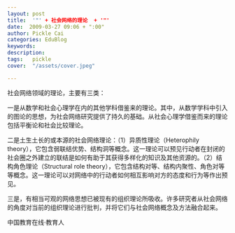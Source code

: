 ```yaml
---
layout: post  
title:  '"' + 社会网络的理论  + '"'
date:  2009-03-27 09:06 + ":00" 
author: Pickle Cai  
categories: EduBlog  
keywords: 
description:   
tags:	pickle   
cover:  "/assets/cover.jpeg"  

---  
```

    
社会网络领域的理论，主要有三类：



一是从数学和社会心理学在内的其他学科借鉴来的理论。其中，从数学学科中引入的图论的思想，为社会网络研究提供了持久的基础。从社会心理学借鉴而来的理论包括平衡论和社会比较理论。 



二是土生土长的或本源的社会网络理论：（1）异质性理论（Heterophily theory），它包含弱联结优势、结构洞等概念。这一理论可以预见行动者在封闭的社会圈之外建立的联结是如何有助于其获得多样化的知识及其他资源的。（2）结构角色理论（Structural role theory），它包含结构对等、结构内聚性、角色对等等概念。这一理论可以对网络中的行动者如何相互影响对方的态度和行为等作出预见。 



三是，有相当可观的网络思想已被现有的组织理论所吸收。许多研究者从社会网络的角度对当前的组织理论进行批判，并将它们与社会网络概念及方法融合起来。 





		    
 中国教育在线·教育人

